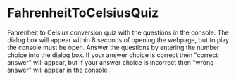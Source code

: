 # FahrenheitToCelsiusQuiz
Fahrenheit to Celsius conversion quiz with the questions in the console. 
The dialog box will appear within 8 seconds of opening the webpage, but to play the console must be open.
Answer the questions by entering the number choice into the dialog box. 
If your answer choice is correct then "correct answer" will appear, but if your answer choice is incorrect then "wrong answer" will appear in the console. 
